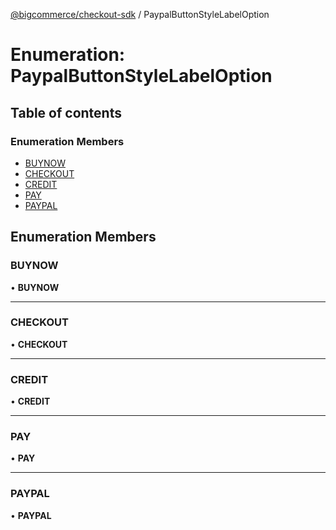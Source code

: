 [@bigcommerce/checkout-sdk](../README.md) / PaypalButtonStyleLabelOption

# Enumeration: PaypalButtonStyleLabelOption

## Table of contents

### Enumeration Members

- [BUYNOW](PaypalButtonStyleLabelOption.md#buynow)
- [CHECKOUT](PaypalButtonStyleLabelOption.md#checkout)
- [CREDIT](PaypalButtonStyleLabelOption.md#credit)
- [PAY](PaypalButtonStyleLabelOption.md#pay)
- [PAYPAL](PaypalButtonStyleLabelOption.md#paypal)

## Enumeration Members

### BUYNOW

• **BUYNOW**

___

### CHECKOUT

• **CHECKOUT**

___

### CREDIT

• **CREDIT**

___

### PAY

• **PAY**

___

### PAYPAL

• **PAYPAL**
